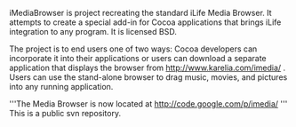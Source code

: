 iMediaBrowser is project recreating the standard iLife Media Browser.  It attempts to create a special add-in for Cocoa applications that brings iLife integration to any program. It is licensed BSD.

The project is to end users one of two ways: Cocoa developers can incorporate it into their applications or users can download a separate application that displays the browser from http://www.karelia.com/imedia/ .  Users can use the stand-alone browser to drag music, movies, and pictures into any running application.

'''The Media Browser is now located at http://code.google.com/p/imedia/ '''
This is a public svn repository.